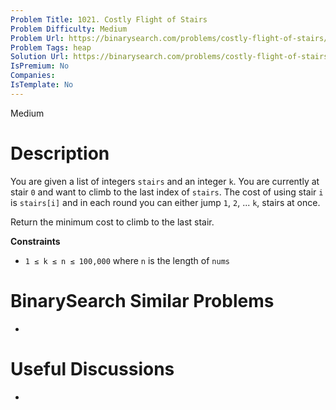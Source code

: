 ```yaml
---
Problem Title: 1021. Costly Flight of Stairs
Problem Difficulty: Medium
Problem Url: https://binarysearch.com/problems/costly-flight-of-stairs/
Problem Tags: heap
Solution Url: https://binarysearch.com/problems/costly-flight-of-stairs/solutions/
IsPremium: No
Companies: 
IsTemplate: No
---
```


<span style="color: ;">Medium</span>

# Description

You are given a list of integers `stairs` and an integer `k`. You are currently at stair `0` and want to climb to the last index of `stairs`. The cost of using stair `i` is `stairs[i]` and in each round you can either jump `1`, `2`, ... `k`, stairs at once.

Return the minimum cost to climb to the last stair.

**Constraints**
- `1 ≤ k ≤ n ≤ 100,000` where `n` is the length of `nums`

# BinarySearch Similar Problems

- []()

# Useful Discussions

- []()

